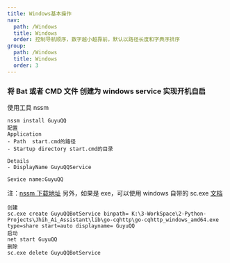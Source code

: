 ```yaml
---
title: Windows基本操作
nav:
  path: /Windows
  title: Windows
  order: 控制导航顺序，数字越小越靠前，默认以路径长度和字典序排序
group:
  path: /Windows
  title: Windows
  order: 3
---
```


### 将 Bat 或者 CMD 文件 创建为 windows service 实现开机自启

使用工具 nssm

```CMD
nssm install GuyuQQ
配置
Application
- Path  start.cmd的路径
- Startup directory start.cmd的目录

Details
- DisplayName GuyuQQService

Sevice name:GuyuQQ
```

注：[nssm 下载地址](http://nssm.cc/download) 另外，如果是 exe，可以使用 windows 自带的 sc.exe [文档](https://docs.microsoft.com/en-us/windows-server/administration/windows-commands/sc-create)

```CMD
创建
sc.exe create GuyuQQBotService binpath= K:\3-WorkSpace\2-Python-Projects\Jhih_Ai_Assistant\lib\go-cqhttp\go-cqhttp_windows_amd64.exe type=share start=auto displayname= GuyuQQ
启动
net start GuyuQQ
删除
sc.exe delete GuyuQQBotService
```
